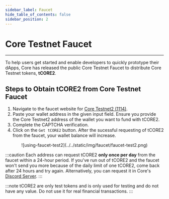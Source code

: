 ```yaml
---
sidebar_label: Faucet
hide_table_of_contents: false
sidebar_position: 2
---
```


# Core Testnet Faucet

---

To help users get started and enable developers to quickly prototype their dApps, Core has released the public Core Testnet Faucet to distribute Core Testnet tokens, **tCORE2**.

## Steps to Obtain tCORE2 from Core Testnet Faucet

1. Navigate to the faucet website for [Core Testnet2 (1114)](https://scan.test2.btcs.network/faucet).
2. Paste your wallet address in the given input field. Ensure you provide the Core Testnet2 address of the wallet you want to fund with tCORE2.
3. Complete the CAPTCHA verification.
4. Click on the `Get tCORE2` button. After the sucessful requesting of tCORE2 from the faucet, your wallet balance will increase.

<p align="center">
![using-faucet-test2](../../static/img/faucet/faucet-test2.png)
</p>

:::caution
Each address can request tCORE2 **only once per day** from the faucet within a 24-hour period. If you've run out of tCORE2 and the faucet won't send you more because of the daily limit of one tCORE2, come back after 24 hours and try again. Alternatively, you can request it in Core's [Discord Server](https://discord.com/invite/coredaoofficial).
:::

:::note
tCORE2 are only test tokens and is only used for testing and do not have any value. Do not use it for real financial transactions.
:::